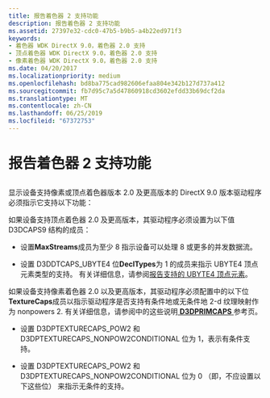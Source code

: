 ```yaml
---
title: 报告着色器 2 支持功能
description: 报告着色器 2 支持功能
ms.assetid: 27397e32-cdc0-47b5-b9b5-a4b22ed971f3
keywords:
- 着色器 WDK DirectX 9.0，着色器 2.0 支持
- 顶点着色器 WDK DirectX 9.0，着色器 2.0 支持
- 像素着色器 WDK DirectX 9.0，着色器 2.0 支持
ms.date: 04/20/2017
ms.localizationpriority: medium
ms.openlocfilehash: bd8ba775cad982606efaa804e342b127d737a412
ms.sourcegitcommit: fb7d95c7a5d47860918cd3602efdd33b69dcf2da
ms.translationtype: MT
ms.contentlocale: zh-CN
ms.lasthandoff: 06/25/2019
ms.locfileid: "67372753"
---
```

# <a name="reporting-capabilities-for-shader-2-support"></a>报告着色器 2 支持功能


## <span id="ddk_reporting_capabilities_for_shader_2_support_gg"></span><span id="DDK_REPORTING_CAPABILITIES_FOR_SHADER_2_SUPPORT_GG"></span>


显示设备支持像素或顶点着色器版本 2.0 及更高版本的 DirectX 9.0 版本驱动程序必须指示它支持以下功能：

如果设备支持顶点着色器 2.0 及更高版本，其驱动程序必须设置为以下值 D3DCAPS9 结构的成员：

-   设置**MaxStreams**成员为至少 8 指示设备可以处理 8 或更多的并发数据流。

-   设置 D3DDTCAPS\_UBYTE4 位**DeclTypes**为 1 的成员来指示 UBYTE4 顶点元素类型的支持。 有关详细信息，请参阅[报告支持的 UBYTE4 顶点元素](reporting-support-of-ubyte4-vertex-element.md)。

如果设备支持像素着色器 2.0 以及更高版本，其驱动程序必须配置中的以下位**TextureCaps**成员以指示驱动程序是否支持有条件地或无条件地 2-d 纹理映射作为 nonpowers 2. 有关详细信息，请参阅中的这些说明[ **D3DPRIMCAPS** ](https://docs.microsoft.com/windows-hardware/drivers/ddi/content/d3dcaps/ns-d3dcaps-_d3dprimcaps)参考页。

-   设置 D3DPTEXTURECAPS\_POW2 和 D3DPTEXTURECAPS\_NONPOW2CONDITIONAL 位为 1，表示有条件支持。

-   设置 D3DPTEXTURECAPS\_POW2 和 D3DPTEXTURECAPS\_NONPOW2CONDITIONAL 位为 0 （即，不应设置以下这些位） 来指示无条件的支持。

 

 





